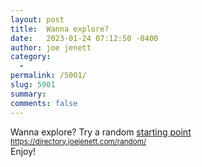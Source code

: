 ```yaml
---
layout: post
title:  Wanna explore?
date:   2023-01-24 07:12:50 -0400
author: joe jenett
category:
  -  
permalink: /5001/
slug: 5001
summary:
comments: false
---
```

Wanna explore? Try a random <a href="https://directory.joejenett.com/random/">starting point</a><br><small>https://directory.joejenett.com/random/</small><br>Enjoy!


<a style="display:none;" href="https://brid.gy/publish/mastodon"><small>(cross-posted to mastodon)</small></a>